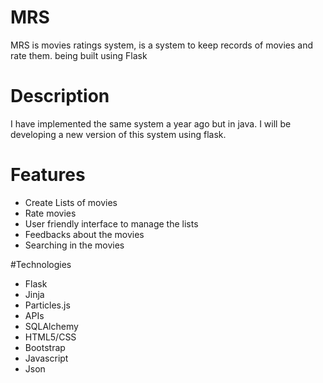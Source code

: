 # MRS
 MRS is movies ratings system, is a system to keep records of movies and rate them. being built using Flask
 
 # Description 
 I have implemented the same system a year ago but in java. I will be developing a new version of this system using flask. 

# Features
* Create Lists of movies
* Rate movies
* User friendly interface to manage the lists
* Feedbacks about the movies
* Searching in the movies 

#Technologies
* Flask
* Jinja
* Particles.js
* APIs
* SQLAlchemy
* HTML5/CSS
* Bootstrap
* Javascript
* Json